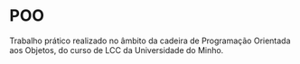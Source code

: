 # POO

Trabalho prático realizado no âmbito da cadeira de Programação Orientada aos Objetos, do curso de LCC da Universidade do Minho.
